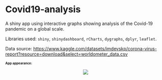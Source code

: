 # Covid19-analysis
A shiny app using interactive graphs showing analysis of the Covid-19 pandemic on a global scale. 

Libraries used: `shiny`, `shinydashboard`, `rCharts`, `dygraphs`, `dplyr`, `leaflet`.

Data source: https://www.kaggle.com/datasets/imdevskp/corona-virus-report?resource=download&select=worldometer_data.csv 

<b><h3 style="font-size:10">App appearance:</h3></b>

<p align="center">
  <img src="https://user-images.githubusercontent.com/84354098/234199250-fcf202a0-8b8b-47fa-b319-a8590b59033f.png" >
</p>

